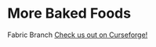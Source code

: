 # More Baked Foods
Fabric Branch
[Check us out on Curseforge!](https://www.curseforge.com/minecraft/mc-mods/more-baked-foods)
